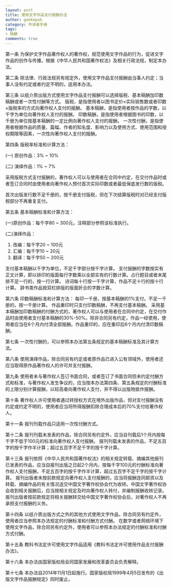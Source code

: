```yaml
---
layout: post
title: 使用文字作品支付报酬办法
author: geekepub
category: 作译者手册
tags:
- 稿酬
comments: true
---
```


第一条  为保护文字作品著作权人的著作权，规范使用文字作品的行为，促进文字作品的创作与传播，根据《中华人民共和国著作权法》及相关行政法规，制定本办法。

第二条  除法律、行政法规另有规定外，使用文字作品支付报酬由当事人约定；当事人没有约定或者约定不明的，适用本办法。

第三条  以纸介质出版方式使用文字作品支付报酬可以选择版税、基本稿酬加印数稿酬或者一次性付酬等方式。
版税，是指使用者以图书定价×实际销售数或者印数×版税率的方式向著作权人支付的报酬。
基本稿酬，是指使用者按作品的字数，以千字为单位向著作权人支付的报酬。
印数稿酬，是指使用者根据图书的印数，以千册为单位按基本稿酬的一定比例向著作权人支付的报酬。
一次性付酬，是指使用者根据作品的质量、篇幅、作者的知名度、影响力以及使用方式、使用范围和授权期限等因素，一次性向著作权人支付的报酬。

<!-- more -->

第四条  版税率标准和计算方法：

(一) 原创作品：3% ~ 10%

(二) 演绎作品：1% ~ 7%

采用版税方式支付报酬的，著作权人可以与使用者在合同中约定，在交付作品时或者签订合同时由使用者向著作权人预付首次实际印数或者最低保底发行数的版税。

首次出版发行数不足千册的，按千册支付版税，但在下次结算版税时对已经支付版税部分不再重复支付。

第五条  基本稿酬标准和计算方法：

(一)原创作品：每千字80 ~ 300元，注释部分参照该标准执行。

(二)演绎作品：

1. 改编：每千字20 ~ 100元
2. 汇编：每千字10 ~ 20元
3. 翻译：每千字50 ~ 200元

支付基本稿酬以千字为单位，不足千字部分按千字计算。
支付报酬的字数按实有正文计算，即以排印的版面每行字数乘以全部实有的行数计算。占行题目或者末尾排不足一行的，按一行计算。
诗词每十行按一千字计算，作品不足十行的按十行计算。
辞书类作品按双栏排版的版面折合的字数计算。

第六条  印数稿酬标准和计算方法：
每印一千册，按基本稿酬的1%支付。不足一千册的，按一千册计算。
作品重印时只支付印数稿酬，不再支付基本稿酬。
采用基本稿酬加印数稿酬的付酬方式的，著作权人可以与使用者在合同中约定，在交付作品时由使用者支付基本稿酬的30%-50%。除非合同另有约定，作品一经使用，使用者应当在6个月内付清全部报酬。作品重印的，应在重印后6个月内付清印数稿酬。

第七条  一次性付酬的，可以参照本办法第五条规定的基本稿酬标准及其计算方法。

第八条  使用演绎作品，除合同另有约定或者原作品已进入公有领域外，使用者还应当取得原作品著作权人的许可并支付报酬。

第九条  使用者未与著作权人签订书面合同，或者签订了书面合同但未约定付酬方式和标准，与著作权人发生争议的，应当按本办法第四条、第五条规定的付酬标准的上限分别计算报酬，以较高者向著作权人支付，并不得以出版物抵作报酬。

第十条  著作权人许可使用者通过转授权方式在境外出版作品，但对支付报酬没有约定或约定不明的，使用者应当将所得报酬扣除合理成本后的70%支付给著作权人。

第十一条  报刊刊载作品只适用一次性付酬方式。

第十二条  报刊刊载未发表的作品，除合同另有约定外，应当自刊载后1个月内按每千字不低于100元的标准向著作权人支付报酬。
报刊刊载未发表的作品，不足五百字的按千字作半计算；超过五百字不足千字的按千字计算。

第十三条  报刊依照《中华人民共和国著作权法》的相关规定转载、摘编其他报刊已发表的作品，应当自报刊出版之日起2个月内，按每千字100元的付酬标准向著作权人支付报酬，不足五百字的按千字作半计算，超过五百字不足千字的按千字计算。
报刊出版者未按前款规定向著作权人支付报酬的，应当将报酬连同邮资以及转载、摘编作品的有关情况送交中国文字著作权协会代为收转。中国文字著作权协会收到相关报酬后，应当按相关规定及时向著作权人转付，并编制报酬收转记录。
报刊出版者按前款规定将相关报酬转交给中国文字著作权协会后，对著作权人不再承担支付报酬的义务。

第十四条  以纸介质出版方式之外的其他方式使用文字作品，除合同另有约定外，使用者应当参照本办法规定的付酬标准和付酬方式付酬。
在数字或者网络环境下使用文字作品，除合同另有约定外，使用者可以参照本办法规定的付酬标准和付酬方式付酬。

第十五条  教科书法定许可使用文字作品适用《教科书法定许可使用作品支付报酬办法》。

第十六条  本办法由国家版权局会同国家发展和改革委员会负责解释。

第十七条  本办法自2014年11月1日起施行。国家版权局1999年4月5日发布的《出版文字作品报酬规定》同时废止。
